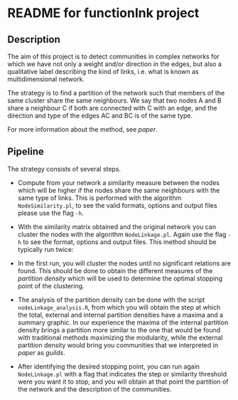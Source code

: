 
# README for functionInk project

## Description

The aim of this project is to detect communities in complex networks for
which we have not only a weight and/or direction in the edges, but also
a qualitative label describing the kind of links, i.e. what is known as 
multidimensional network.

The strategy is to find a partition of the network such that members
of the same cluster share the same neighbours. We say that two nodes A and B
share a neighbour C if both are connected with C with an edge, and the
direction and type of the edges AC and BC is of the same type.

For more information about the method, see _paper_.

## Pipeline

The strategy consists of several steps. 

* Compute from your network a similarity measure between the nodes which will be 
higher if the nodes share the same neighbours with the same type of links. This is performed with the algorithm ```NodeSimilarity.pl```,
to see the valid formats, options and output files please use the flag ```-h```.

* With the similarity matrix obtained and the original network you can cluster
the nodes with the algorithm ```NodeLinkage.pl```. Again use the flag ```-h``` to see
the format, options and output files. This method should be typically run twice:
 * In the first run, you will cluster the nodes until no significant relations are found. This
should be done to obtain the different measures of the _partition density_ which will be used
to determine the optimal stopping point of the clustering.
 * The analysis of the partition density can be done with the script ```nodeLinkage_analysis.R```, from
which you will obtain the step at which the total, external and internal partition densities have a maxima and a summary graphic. In our
experience the maxima of the internal partition density brings a partition more similar to the one that would be
found with traditional methods maximizing the modularity, while the external partition density would bring you
communities that we interpreted in _paper_ as _guilds_.
 * After identifying the desired stopping point, you can run again ```NodeLinkage.pl``` with a flag
that indicates the step or similarity threshold were you want it to stop, and you will obtain at that point
the partition of the network and the description of the communities.



